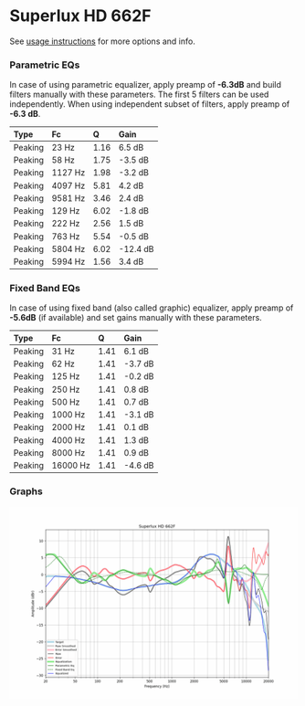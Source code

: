 # Superlux HD 662F
See [usage instructions](https://github.com/jaakkopasanen/AutoEq#usage) for more options and info.

### Parametric EQs
In case of using parametric equalizer, apply preamp of **-6.3dB** and build filters manually
with these parameters. The first 5 filters can be used independently.
When using independent subset of filters, apply preamp of **-6.3 dB**.

| Type    | Fc      |    Q | Gain     |
|:--------|:--------|:-----|:---------|
| Peaking | 23 Hz   | 1.16 | 6.5 dB   |
| Peaking | 58 Hz   | 1.75 | -3.5 dB  |
| Peaking | 1127 Hz | 1.98 | -3.2 dB  |
| Peaking | 4097 Hz | 5.81 | 4.2 dB   |
| Peaking | 9581 Hz | 3.46 | 2.4 dB   |
| Peaking | 129 Hz  | 6.02 | -1.8 dB  |
| Peaking | 222 Hz  | 2.56 | 1.5 dB   |
| Peaking | 763 Hz  | 5.54 | -0.5 dB  |
| Peaking | 5804 Hz | 6.02 | -12.4 dB |
| Peaking | 5994 Hz | 1.56 | 3.4 dB   |

### Fixed Band EQs
In case of using fixed band (also called graphic) equalizer, apply preamp of **-5.6dB**
(if available) and set gains manually with these parameters.

| Type    | Fc       |    Q | Gain    |
|:--------|:---------|:-----|:--------|
| Peaking | 31 Hz    | 1.41 | 6.1 dB  |
| Peaking | 62 Hz    | 1.41 | -3.7 dB |
| Peaking | 125 Hz   | 1.41 | -0.2 dB |
| Peaking | 250 Hz   | 1.41 | 0.8 dB  |
| Peaking | 500 Hz   | 1.41 | 0.7 dB  |
| Peaking | 1000 Hz  | 1.41 | -3.1 dB |
| Peaking | 2000 Hz  | 1.41 | 0.1 dB  |
| Peaking | 4000 Hz  | 1.41 | 1.3 dB  |
| Peaking | 8000 Hz  | 1.41 | 0.9 dB  |
| Peaking | 16000 Hz | 1.41 | -4.6 dB |

### Graphs
![](./Superlux%20HD%20662F.png)